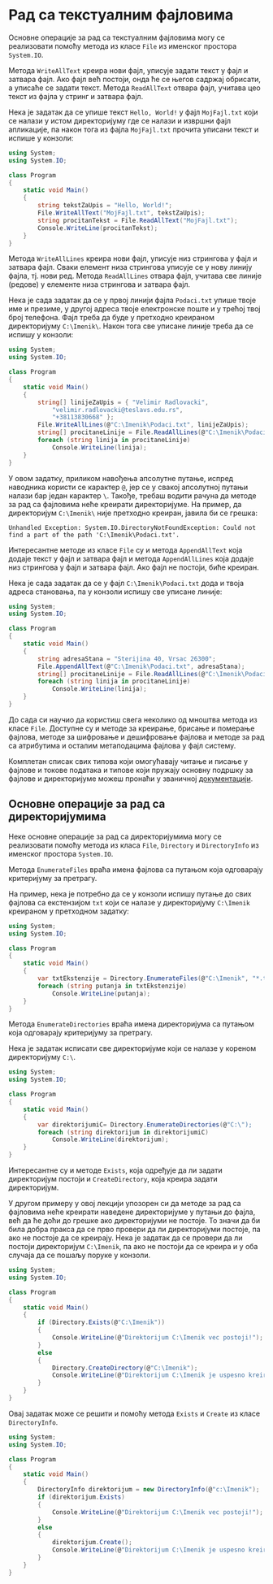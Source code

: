# Рад са текстуалним фајловима

Основне операције за рад са текстуалним фајловима могу се реализовати помоћу
метода из класе `File` из именског простора `System.IO`.

Метода `WriteAllText` креира нови фајл, уписује задати текст у фајл и затвара
фајл. Ако фајл већ постоји, онда ће се његов садржај обрисати, а уписаће се
задати текст. Метода `ReadAllText` отвара фајл, учитава цео текст из фајла у
стринг и затвара фајл.

Нека је задатак да се упише текст `Hello, World!` у фајл `MojFajl.txt` који се
налази у истом директоријуму где се налази и извршни фајл апликације, па након
тога из фајла `MojFajl.txt` прочита уписани текст и испише у конзоли:

```cs
using System;
using System.IO;

class Program
{
    static void Main()
    {
        string tekstZaUpis = "Hello, World!";
        File.WriteAllText("MojFajl.txt", tekstZaUpis);
        string procitanTekst = File.ReadAllText("MojFajl.txt");
        Console.WriteLine(procitanTekst);
    }
}
```

Метода `WriteAllLines` креира нови фајл, уписује низ стрингова у фајл и затвара
фајл. Сваки елемент низа стрингова уписује се у нову линију фајла, тј. нови
ред. Метода `ReadAllLines` отвара фајл, учитава све линије (редове) у елементе
низа стрингова и затвара фајл.

Нека је сада задатак да се у првој линији фајла `Podaci.txt` упише твоје име и
презиме, у другој адреса твоје електронске поште и у трећој твој број телефона.
Фајл треба да буде у претходно креираном директоријуму `C:\Imenik\`. Након тога
све уписане линије треба да се испишу у конзоли:

```cs
using System;
using System.IO;

class Program
{
    static void Main()
    {
        string[] linijeZaUpis = { "Velimir Radlovacki",
            "velimir.radlovacki@teslavs.edu.rs",
            "+38113830668" };
        File.WriteAllLines(@"C:\Imenik\Podaci.txt", linijeZaUpis);
        string[] procitaneLinije = File.ReadAllLines(@"C:\Imenik\Podaci.txt");
        foreach (string linija in procitaneLinije)
            Console.WriteLine(linija);
    }
}
```

У овом задатку, приликом навођења апсолутне путање, испред наводника користи се
карактер `@`, јер се у свакој апсолутној путањи налази бар један карактер `\`.
Такође, требаш водити рачуна да методе за рад са фајловима неће креирати
директоријуме. На пример, да директоријум `C:\Imenik\` није претходно креиран,
јавила би се грешка:

```text
Unhandled Exception: System.IO.DirectoryNotFoundException: Could not find a part of the path 'C:\Imenik\Podaci.txt'.
```

Интересантне методе из класе `File` су и метода `AppendAllText` која додаје
текст у фајл и затвара фајл и метода `AppendAllLines` која додаје низ стрингова
у фајл и затвара фајл. Ако фајл не постоји, биће креиран.

Нека је сада задатак да се у фајл `C:\Imenik\Podaci.txt` дода и твоја адреса
становања, па у конзоли испишу све уписане линије:

```cs
using System;
using System.IO;

class Program
{
    static void Main()
    {
        string adresaStana = "Sterijina 40, Vrsac 26300";
        File.AppendAllText(@"C:\Imenik\Podaci.txt", adresaStana);
        string[] procitaneLinije = File.ReadAllLines(@"C:\Imenik\Podaci.txt");
        foreach (string linija in procitaneLinije)
            Console.WriteLine(linija);
    }
}
```

До сада си научио да користиш свега неколико од мноштва метода из класе `File`.
Доступне су и методе за креирање, брисање и померање фајлова, методе за
шифровање и дешифровање фајлова и методе за рад са атрибутима и осталим
метаподацима фајлова у фајл систему.

Комплетан списак свих типова који омогућавају читање и писање у фајлове и
токове података и типове који пружају основну подршку за фајлове и
директоријуме можеш пронаћи у званичној
[документацији](https://learn.microsoft.com/en-us/dotnet/api/system.io?view=netframework-4.8).

## Основне операције за рад са директоријумима

Неке основне операције за рад са директоријумима могу се реализовати помоћу
метода из класа `File`, `Directory` и `DirectoryInfo` из именског простора
`System.IO`.

Метода `EnumerateFiles` враћа имена фајлова са путањом која одговарају
критеријуму за претрагу.

На пример, нека је потребно да се у конзоли испишу путање до свих фајлова са
екстензијом `txt` који се налазе у директоријуму `C:\Imenik` креираном у
претходном задатку:

```cs
using System;
using System.IO;

class Program
{
    static void Main()
    {
        var txtEkstenzije = Directory.EnumerateFiles(@"C:\Imenik", "*.txt");
        foreach (string putanja in txtEkstenzije)
            Console.WriteLine(putanja);
    }
}
```

Метода `EnumerateDirectories` враћа имена директоријума са путањом која
одговарају критеријуму за претрагу.

Нека је задатак исписати све директоријуме који се налазе у кореном
директоријуму `C:\`.

```cs
using System;
using System.IO;

class Program
{
    static void Main()
    {
        var direktorijumiC= Directory.EnumerateDirectories(@"C:\");
        foreach (string direktorijum in direktorijumiC)
            Console.WriteLine(direktorijum);
    }
}
```

Интересантне су и методе `Exists`, која одређује да ли задати директоријум
постоји и `CreateDirectory`, која креира задати директоријум.

У другом примеру у овој лекцији упозорен си да методе за рад са фајловима неће
креирати наведене директоријуме у путањи до фајла, већ да ће доћи до грешке ако
директоријуми не постоје. То значи да би била добра пракса да се прво провери
да ли директоријуми постоје, па ако не постоје да се креирају. Нека је задатак
да се провери да ли постоји директоријум `C:\Imenik`, па ако не постоји да се
креира и у оба случаја да се пошаљу поруке у конзоли.

```cs
using System;
using System.IO;

class Program
{
    static void Main()
    {
        if (Directory.Exists(@"C:\Imenik"))
        {
            Console.WriteLine(@"Direktorijum C:\Imenik vec postoji!");
        }
        else
        {
            Directory.CreateDirectory(@"C:\Imenik");
            Console.WriteLine(@"Direktorijum C:\Imenik je uspesno kreiran!");
        }
    }
}
```

Овај задатак може се решити и помоћу метода `Exists` и `Create` из класе
`DirectoryInfo`.

```cs
using System;
using System.IO;

class Program
{
    static void Main()
    {
        DirectoryInfo direktorijum = new DirectoryInfo(@"c:\Imenik");
        if (direktorijum.Exists)
        {
            Console.WriteLine(@"Direktorijum C:\Imenik vec postoji!");
        }
        else
        {
            direktorijum.Create();
            Console.WriteLine(@"Direktorijum C:\Imenik je uspesno kreiran!");
        }
    }
}
```
